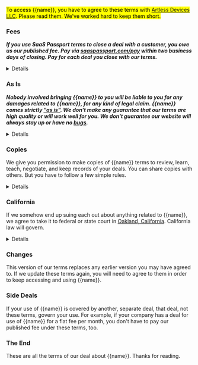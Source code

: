 <mark>To access {{name}}, you have to agree to these terms with [Artless Devices LLC](https://artlessdevices.com/). Please read them. We've worked hard to keep them short.</mark>

<h3 id="fees">Fees</h3>

***If you use SaaS Passport terms to close a deal with a customer, you owe us our published fee. Pay via [saaspassport.com/pay](https://saaspassport.com/pay) within two business days of closing.  Pay for each deal you close with our terms.***

<details>

This isn't a donation. It isn't a [tip](https://en.wikipedia.org/wiki/Gratuity). You owe us the money. That is our deal. But practically speaking, you are [on your honor](https://en.wikipedia.org/wiki/Honor_system). We're not going to lock down our terms, cripple them with [DRM](https://en.wikipedia.org/wiki/Digital_rights_management), or surveil our customers like secret police. We're going to make you click "Agree", and then we're going to trust you.

Our fee applies whether you close a deal on our terms verbatim, use our terms and make changes, or copy big chunks of our terms into your own. If you learn things from reading our terms, you obviously don't owe us any money for using what you learned. If you write your own, new terms partly inspired by ours, Godspeed. It's what we did.

</details>

<h3 id="as-is">As Is</h3>

***Nobody involved bringing {{name}} to you will be liable to you for any damages related to {{name}}, for any kind of legal claim. {{name}} comes strictly ["as is"](https://en.wikipedia.org/wiki/As_is). We don't make any guarantee that our terms are high quality or will work well for you. We don't guarantee our website will always stay up or have no [bugs](https://en.wikipedia.org/wiki/Software_bug).***

<details>

We're selling forms here, [not any kind of attorney-client relationship](https://notlegaladvice.law). Even if you reach out to us with [feedback](/contribute) or [questions](/contact), we won't be responsible to you as a lawyer would. We do recommend you hire a good lawyer, even just to make sure {{name}} fits your business. We know too many of you can't.

</details>

<h3 id="copies">Copies</h3>

We give you permission to make copies of {{name}} terms to review, learn, teach, negotiate, and keep records of your deals. You can share copies with others. But you have to follow a few simple rules.

<details>

If you make changes to {{name}} terms, other than just to fill them out as directed, clarify that your terms aren't the same as {{name}} anymore. If you can add a note that your terms are "based on {{name}}" or "derived from {{name}}" where readers will be likely to see and notice, do so. Otherwise, remove all mention of "{{name}}" and "{{website}}" from your copy.

Don't remove any of our notes about copyrights, trademarks, licenses, or other legal terms that apply to our work. Where our terms go, those notes must go.

Don't republish our terms, especially on the open Internet. People who want our terms should come to {{website}}, not try an end run around these terms by accessing copies you posted elsewhere. Don't share our terms with anyone privately who you believe plans to use without paying us.

</details>

<h3 id="california">California</h3>

If we somehow end up suing each out about anything related to {{name}}, we agree to take it to federal or state court in [Oakland, California](https://en.wikipedia.org/wiki/Oakland,_California). California law will govern.

<details>

We know you're not all in Oakland. But we can't really know what these terms mean, or whether they'll work, without pinning down what law applies. There are also a lot of you, everywhere, and just one of us. If you could sue us in a thousand different places, we could end up spending all our precious closing fees on plane tickets, lawyers, and translators. And then some.

</details>

<h3 id="changes">Changes</h3>

This version of our terms replaces any earlier version you may have agreed to. If we update these terms again, you will need to agree to them in order to keep accessing and using {{name}}.

<h3 id="side-deals">Side Deals</h3>

If your use of {{name}} is covered by another, separate deal, that deal, not these terms, govern your use.  For example, if your company has a deal for use of {{name}} for a flat fee per month, you don't have to pay our published fee under these terms, too.

<h3 id="the-end">The End</h3>

These are all the terms of our deal about {{name}}.  Thanks for reading.
